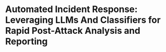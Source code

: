 # Automated Incident Response: Leveraging LLMs And Classifiers for Rapid Post-Attack Analysis and Reporting
